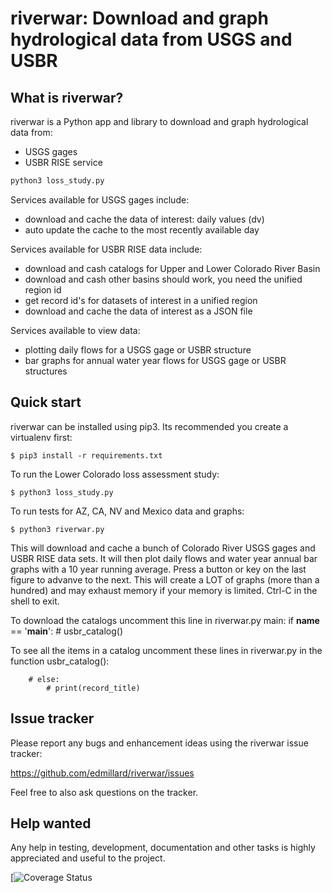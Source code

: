 riverwar: Download and graph hydrological data from USGS and USBR
=============================================

What is riverwar?
-----------------------

riverwar is a Python app and library to download and graph hydrological data from:
- USGS gages
- USBR RISE service

```python
python3 loss_study.py
```
Services available for USGS gages include:
- download and cache the data of interest:
	daily values (dv)
- auto update the cache to the most recently available day

Services available for USBR RISE data include:
- download and cash catalogs for Upper and Lower Colorado River Basin
- download and cash other basins should work, you need the unified region id
- get record id's for datasets of interest in a unified region
- download and cache the data of interest as a JSON file

Services available to view data:
- plotting daily flows for a USGS gage or USBR structure
- bar graphs for annual water year flows for USGS gage or USBR structures

Quick start
-----------
riverwar can be installed using pip3.  Its recommended you create a virtualenv first:

    $ pip3 install -r requirements.txt

To run the Lower Colorado loss assessment study:

    $ python3 loss_study.py

To run tests for AZ, CA, NV and Mexico data and graphs:

    $ python3 riverwar.py

This will download and cache a bunch of Colorado River USGS gages and USBR RISE
data sets. It will then plot daily flows and water year annual bar graphs with a
10 year running average.  Press a button or key on the last figure to advanve to
the next.  This will create a LOT of graphs (more than a hundred) and may exhaust
memory if your memory is limited.  Ctrl-C in the shell to exit.

To download the catalogs uncomment this line in riverwar.py main:
    if __name__ == '__main__':
        # usbr_catalog()

To see all the items in a catalog uncomment these lines in riverwar.py in the function
usbr_catalog():

        # else:
            # print(record_title)

Issue tracker
-------------

Please report any bugs and enhancement ideas using the riverwar issue tracker:

  https://github.com/edmillard/riverwar/issues

Feel free to also ask questions on the tracker.


Help wanted
-----------

Any help in testing, development, documentation and other tasks is
highly appreciated and useful to the project. 


[![Coverage Status]()
